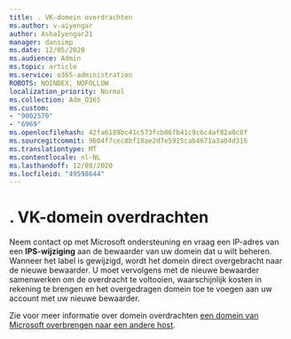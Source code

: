 ```yaml
---
title: . VK-domein overdrachten
ms.author: v-aiyengar
author: AshaIyengar21
manager: dansimp
ms.date: 12/05/2020
ms.audience: Admin
ms.topic: article
ms.service: o365-administration
ROBOTS: NOINDEX, NOFOLLOW
localization_priority: Normal
ms.collection: Adm_O365
ms.custom:
- "9002570"
- "6969"
ms.openlocfilehash: 42fa6189bc41c573fcb06fb41c9c6c4af82a0c8f
ms.sourcegitcommit: 9604f7cec8bf18ae2d7e5915cab4671a3a04d316
ms.translationtype: MT
ms.contentlocale: nl-NL
ms.lasthandoff: 12/08/2020
ms.locfileid: "49598644"
---
```

# <a name="uk-domain-transfers"></a>. VK-domein overdrachten

Neem contact op met Microsoft ondersteuning en vraag een IP-adres van een **IPS-wijziging** aan de bewaarder van uw domein dat u wilt beheren. Wanneer het label is gewijzigd, wordt het domein direct overgebracht naar de nieuwe bewaarder. U moet vervolgens met de nieuwe bewaarder samenwerken om de overdracht te voltooien, waarschijnlijk kosten in rekening te brengen en het overgedragen domein toe te voegen aan uw account met uw nieuwe bewaarder.

Zie voor meer informatie over domein overdrachten [een domein van Microsoft overbrengen naar een andere host](https://docs.microsoft.com/microsoft-365/admin/get-help-with-domains/transfer-a-domain-from-microsoft-to-another-host?view=o365-worldwide).
